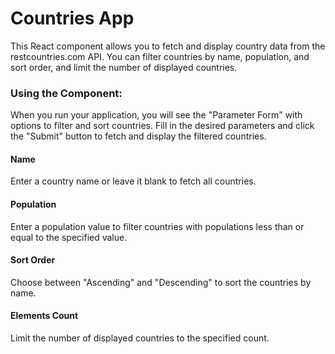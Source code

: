 # Countries App

This React component allows you to fetch and display country data from the restcountries.com API. You can filter countries by name, population, and sort order, and limit the number of displayed countries.


### Using the Component: 
When you run your application, you will see the "Parameter Form" with options to filter and sort countries. Fill in the desired parameters and click the "Submit" button to fetch and display the filtered countries.

#### Name
Enter a country name or leave it blank to fetch all countries.
#### Population
Enter a population value to filter countries with populations less than or equal to the specified value.
#### Sort Order
Choose between "Ascending" and "Descending" to sort the countries by name.
#### Elements Count
Limit the number of displayed countries to the specified count.